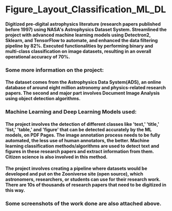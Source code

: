 # Figure_Layout_Classification_ML_DL

#### Digitized pre-digital astrophysics literature (research papers published before 1997) using NASA's Astrophysics Dataset System. Streamlined the project with advanced machine learning models using Detectron2, Sklearn, and TensorFlow to automate, and enhanced the data filtering pipeline by 82%. Executed functionalities by performing binary and multi-class classification on image datasets, resulting in an overall operational accuracy of 70%.

### Some more information on the project:

#### The dataset comes from the Astrophysics Data System(ADS), an online database of around eight million astronomy and physics-related research papers. The second and major part involves Document Image Analysis using object detection algorithms. 

### Machine Learning and Deep Learning Models used: 

#### The project involves the detection of different classes like 'text,' 'title,' 'list,' 'table,' and 'figure' that can be detected accurately by the ML models, on PDF Pages. The image annotation process needs to be fully automated, the less use of human annotators, the better. Machine learning classification methods/algorithms are used to detect text and figures in these research papers and extract information from them. Citizen science is also involved in this method. 

#### The project involves creating a pipeline where datasets would be developed and put on the Zooniverse site (open source), which astronomers, researchers, or students can use for their research work. There are 10s of thousands of research papers that need to be digitized in this way. 

### Some screenshots of the work done are also attached above.
